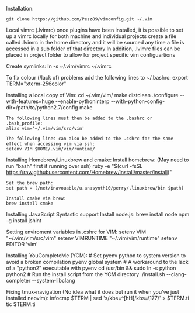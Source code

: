 Installation:
	
	git clone https://github.com/Pezz89/vimconfig.git ~/.vim

Local vimrc (.lvimrc)
    once plugins have been installed, it is possible to set up a vimrc locally for both machine and individual projects
    create a file called .lvimrc in the home directory and it will be sourced any time a file is accessed in a sub folder of that directory
    In addition, .lvimrc files can be placed in project folder to allow for project specific vim configuartions

Create symlinks:
	ln -s ~/.vim/vimrc ~/.vimrc

To fix colour (/lack of) problems add the following lines to ~/.bashrc:
    export TERM="xterm-256color"

Installing a local copy of Vim:
    cd ~/.vim/vim/
    make distclean
    ./configure --with-features=huge --enable-pythoninterp --with-python-config-dir=/path/to/python2.7/config
    make

    The following lines must then be added to the .bashrc or .bash_profile:
    alias vim='~/.vim/vim/src/vim'

    The following lines can also be added to the .cshrc for the same effect when accessing vim via ssh:
    setenv VIM $HOME/.vim/vim/runtime/

Installing Homebrew/Linuxbrew and cmake:
    Install homebrew:
    (May need to run "bash" first if running over ssh)
    ruby -e "$(curl -fsSL https://raw.githubusercontent.com/Homebrew/install/master/install)"

    Set the brew path:
    set path = (/net/inavouable/u.anasynth10/perry/.linuxbrew/bin $path)
    
    Install cmake via brew:
    brew install cmake

Installing JavaScript Syntastic support
    Install node.js:
    brew install node
    npm -g install jshint

Setting enviroment variables in .cshrc for VIM:
    setenv VIM "~/.vim/vim/src/vim"
    setenv VIMRUNTIME "~/.vim/vim/runtime"
    setenv EDITOR 'vim'

Installing YouCompleteMe (YCM):
    # Set pyenv python to system version to avoid a broken compilation
    pyenv global system
    # A workaround to the lack of a "python2" executable with pyenv
    cd /usr/bin && sudo ln -s python python2
    # Run the install script from the YCM directory
    ./install.sh --clang-completer --system-libclang

Fixing tmux-navigation (No idea what it does but run it when you've just installed neovim):
    infocmp $TERM | sed 's/kbs=^[hH]/kbs=\\177/' > $TERM.ti
    tic $TERM.ti

